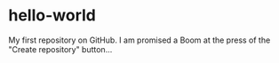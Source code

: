 hello-world
===========

My first repository on GitHub. I am promised a Boom at the press of the "Create repository" button...
